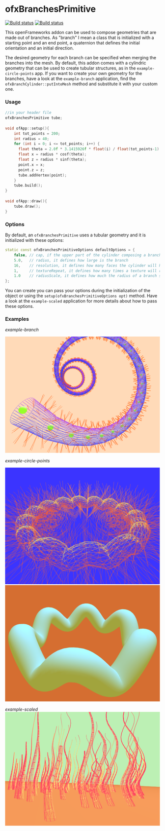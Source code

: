 # ofxBranchesPrimitive
[![Build status](https://travis-ci.org/edap/ofxBranchesPrimitive.svg?branch=master)](https://travis-ci.org/edap/ofxBranchesPrimitive)
[![Build status](https://ci.appveyor.com/api/projects/status/ksje98gfpdn5knu9?svg=true)](https://ci.appveyor.com/project/edap/ofxbranchesprimitive)

This openFrameworks addon can be used to compose geometries that are made out of branches. As "branch" I mean a class that is initialized with a starting point and an end point, a quaternion that defines the initial orientation and an initial direction.

The desired geometry for each branch can be specified when merging the branches into the mesh. By default, this addon comes with a cylindric geometry that can be used to create tubular structures, as in the `example-circle-points` app. If you want to create your own geometry for the branches, have a look at the `example-branch` application, find the `ofxBranchCylinder::putIntoMesh` method and substitute it with your custom one.

### Usage

```cpp
//in your header file
ofxBranchesPrimitive tube;

void ofApp::setup(){
    int tot_points = 200;
    int radius = 40;
    for (int i = 0; i <= tot_points; i++) {
      float theta = 2.0f * 3.1415926f * float(i) / float(tot_points-1);
      float x = radius * cosf(theta);
      float z = radius * sinf(theta);
      point.x = x;
      point.z = z;
      tube.addVertex(point);
    }
    tube.build();
}

void ofApp::draw(){
    tube.draw();
}
```

### Options

By default, an `ofxBranchesPrimitive` uses a tubular geometry and it is initialized with these options:

```cpp
static const ofxBranchesPrimitiveOptions defaultOptions = {
    false, // cap, if the upper part of the cylinder composing a branch is closed or not
    5.0,   // radius, it defines how large is the branch
    16,    // resolution, it defines how many faces the cylinder will have. The minimum number is 3
    1,     // textureRepeat, it defines how many times a texture will repeat
    1.0    // radiusScale, it defines how much the radius of a branch should scale compared to the previous one
};
```

You can create you can pass your options during the initialization of the object or using the `setup(ofxBranchesPrimitiveOptions opt)` method. Have a look at the `example-scaled` application for more details about how to pass these options.

### Examples

*example-branch*

![example-branch](img/example-branch.png)

*example-circle-points*

![example-circle-points](img/example-circle-points2.png)
![example-circle-points](img/example-circle-points.png)

*example-scaled*
![example-scaled](img/example-scaled.png)

